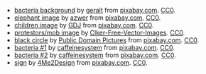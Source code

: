 - [bacteria background](https://pixabay.com/illustrations/virus-bacteria-germ-cell-647210/) by [geralt](https://pixabay.com/users/geralt-9301/) from [pixabay.com](https://pixabay.com). [CC0](https://creativecommons.org/share-your-work/public-domain/cc0/).
- [elephant image](https://pixabay.com/vectors/elephant-animal-wild-nature-mammal-2530389/) by [azwer](https://pixabay.com/users/azwer-1819101/) from [pixabay.com](https://pixabay.com). [CC0](https://creativecommons.org/share-your-work/public-domain/cc0/).
- [children image](https://pixabay.com/vectors/cartoon-comic-child-kid-boy-male-2729800/) by [GDJ](https://pixabay.com/users/GDJ-1086657/) from [pixabay.com](https://pixabay.com). [CC0](https://creativecommons.org/share-your-work/public-domain/cc0/).
- [protestors/mob image](https://pixabay.com/vectors/revolution-protest-insurrection-30590/) by [Clker-Free-Vector-Images](https://pixabay.com/users/Clker-Free-Vector-Images-3736/). [CC0](https://creativecommons.org/share-your-work/public-domain/cc0/).
- [black circle](https://pixabay.com/illustrations/clocks-black-square-white-numbers-313321/) by [Public Domain Pictures](https://pixabay.com/users/PublicDomainPictures-14/) from [pixabay.com](https://pixabay.com). [CC0](https://creativecommons.org/share-your-work/public-domain/cc0/).
- [bacteria #1](https://pixabay.com/illustrations/bacteria-bacterium-1453123/) by [caffeinesystem](https://pixabay.com/users/caffeinesystem-1979991/) from [pixabay.com](https://pixabay.com). [CC0](https://creativecommons.org/share-your-work/public-domain/cc0/).
- [bacteria #2](https://pixabay.com/illustrations/bacteria-bacterium-1455819/) by [caffeinesystem](https://pixabay.com/users/caffeinesystem-1979991/) from [pixabay.com](https://pixabay.com). [CC0](https://creativecommons.org/share-your-work/public-domain/cc0/).
- [sign](https://pixabay.com/illustrations/sign-wood-old-blank-vintage-2414153/) by [4Me2Design](https://pixabay.com/users/4Me2Design-3106045/) from [pixabay.com](https://pixabay.com). [CC0](https://creativecommons.org/share-your-work/public-domain/cc0/).
